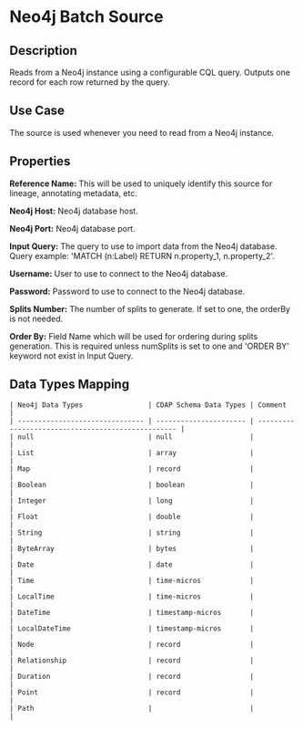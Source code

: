 # Neo4j Batch Source


Description
-----------
Reads from a Neo4j instance using a configurable CQL query.
Outputs one record for each row returned by the query.


Use Case
--------
The source is used whenever you need to read from a Neo4j instance.


Properties
----------
**Reference Name:** This will be used to uniquely identify this source for lineage, annotating metadata, etc.

**Neo4j Host:** Neo4j database host.

**Neo4j Port:** Neo4j database port.

**Input Query:** The query to use to import data from the Neo4j database. 
Query example: 'MATCH (n:Label) RETURN n.property_1, n.property_2'.

**Username:** User to use to connect to the Neo4j database.

**Password:** Password to use to connect to the Neo4j database.

**Splits Number:** The number of splits to generate. If set to one, the orderBy is not needed.

**Order By:** Field Name which will be used for ordering during splits generation. This is required unless numSplits 
is set to one and 'ORDER BY' keyword not exist in Input Query.


Data Types Mapping
----------

    | Neo4j Data Types                | CDAP Schema Data Types | Comment                                            |
    | ------------------------------- | ---------------------- | -------------------------------------------------- |
    | null                            | null                   |                                                    |
    | List                            | array                  |                                                    |
    | Map                             | record                 |                                                    |
    | Boolean                         | boolean                |                                                    |
    | Integer                         | long                   |                                                    |
    | Float                           | double                 |                                                    |
    | String                          | string                 |                                                    |
    | ByteArray                       | bytes                  |                                                    |
    | Date                            | date                   |                                                    |
    | Time                            | time-micros            |                                                    |
    | LocalTime                       | time-micros            |                                                    |
    | DateTime                        | timestamp-micros       |                                                    |
    | LocalDateTime                   | timestamp-micros       |                                                    |
    | Node                            | record                 |                                                    |
    | Relationship                    | record                 |                                                    |
    | Duration                        | record                 |                                                    |
    | Point                           | record                 |                                                    |
    | Path                            |                        |                                                    |
   